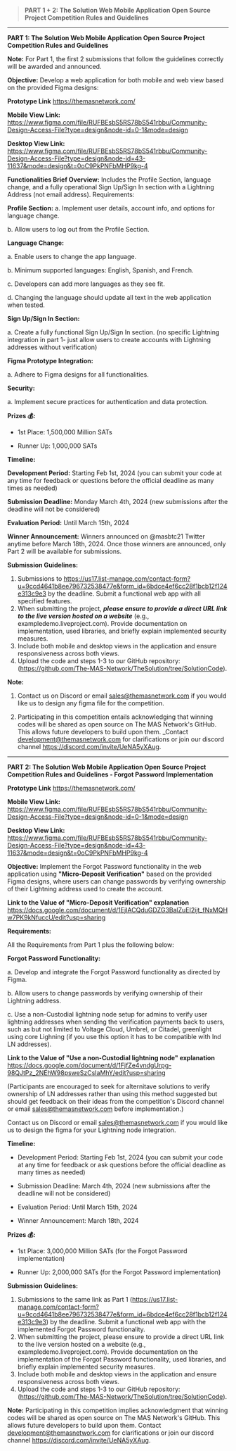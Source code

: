 > **PART 1 + 2: The Solution Web Mobile Application Open Source Project Competition Rules and Guidelines**
___________________________________________________________________________________________________________________________

**PART 1: The Solution Web Mobile Application Open Source Project Competition Rules and Guidelines**

**Note:** 
For Part 1, the first 2 submissions that follow the guidelines correctly will be awarded and announced.


**Objective:** Develop a web application for both mobile and web view based on the provided Figma designs:

**Prototype Link** https://themasnetwork.com/

**Mobile View Link:** https://www.figma.com/file/RUFBEsbS5RS78bS541rbbu/Community-Design-Access-File?type=design&node-id=0-1&mode=design

**Desktop View Link:** https://www.figma.com/file/RUFBEsbS5RS78bS541rbbu/Community-Design-Access-File?type=design&node-id=43-11637&mode=design&t=0oC9PkPNFbMHP9kg-4

**Functionalities Brief Overview:** 
Includes the Profile Section, language change, and a fully operational Sign Up/Sign In section with a Lightning Address (not email address). 
Requirements:

**Profile Section:**
a. Implement user details, account info, and options for language change.

b. Allow users to log out from the Profile Section.

**Language Change:**

a. Enable users to change the app language.

b. Minimum supported languages: English, Spanish, and French.

c. Developers can add more languages as they see fit.

d. Changing the language should update all text in the web application when tested.


**Sign Up/Sign In Section:**

a. Create a fully functional Sign Up/Sign In section.
(no specific Lightning integration in part 1- just allow users to create accounts with Lightning addresses without verification)

**Figma Prototype Integration:**

a. Adhere to Figma designs for all functionalities.


**Security:**

a. Implement secure practices for authentication and data protection.


**Prizes 💰:**

* 1st Place: 1,500,000 Million SATs

* Runner Up: 1,000,000 SATs


**Timeline:**

**Development Period:** 
Starting Feb 1st, 2024 (you can submit your code at any time for feedback or questions before the official deadline as many times as needed)

**Submission Deadline:** 
Monday March 4th, 2024 (new submissions after the deadline will not be considered)

**Evaluation Period:** 
Until March 15th, 2024

**Winner Announcement:** 
Winners announced on @masbtc21 Twitter anytime before March 18th, 2024. Once those winners are announced, only Part 2 will be available for submissions.

**Submission Guidelines:**

1.  Submissions to https://us17.list-manage.com/contact-form?u=9ccd4641b8ee796732538477e&form_id=6bdce4ef6cc28f1bcb12f124e313c9e3 by the deadline. Submit a functional web app with all specified features.
2.  When submitting the project, **_please ensure to provide a direct URL link to the live version hosted on a website_** (e.g., exampledemo.liveproject.com). Provide documentation on implementation, used libraries, and briefly explain implemented security measures.
3.  Include both mobile and desktop views in the application and ensure responsiveness across both views.
4.  Upload the code and steps 1-3 to our GitHub repository: (https://github.com/The-MAS-Network/TheSolution/tree/SolutionCode).

**Note:**
1.	Contact us on Discord or email sales@themasnetwork.com if you would like us to design any figma file for the competition.

2.	Participating in this competition entails acknowledging that winning codes will be shared as open source on The MAS Network's GitHub. This allows future developers to build upon them.
_Contact development@themasnetwork.com for clarifications or join our discord channel https://discord.com/invite/UeNA5yXAug.

_________________________________________________________________________________________________________________________
**PART 2: The Solution Web Mobile Application Open Source Project Competition Rules and Guidelines - Forgot Password Implementation**

**Prototype Link** https://themasnetwork.com/

**Mobile View Link:** https://www.figma.com/file/RUFBEsbS5RS78bS541rbbu/Community-Design-Access-File?type=design&node-id=0-1&mode=design

**Desktop View Link:** https://www.figma.com/file/RUFBEsbS5RS78bS541rbbu/Community-Design-Access-File?type=design&node-id=43-11637&mode=design&t=0oC9PkPNFbMHP9kg-4

**Objective:** 
Implement the Forgot Password functionality in the web application using **"Micro-Deposit Verification"** based on the provided Figma designs, where users can change passwords by verifying ownership of their Lightning address used to create the account.

**Link to the Value of "Micro-Deposit Verification" explanation** https://docs.google.com/document/d/1EjIACQduGDZG3BalZuEI2ijt_fNxMQHw7PK9kNfuccU/edit?usp=sharing

**Requirements:**

All the Requirements from Part 1 plus the following below: 

**Forgot Password Functionality:**

a. Develop and integrate the Forgot Password functionality as directed by Figma.

b. Allow users to change passwords by verifying ownership of their Lightning address.

c. Use a non-Custodial lightning node setup for admins to verify user lightning addresses when sending the verification payments back to users, such as but not limited to Voltage Cloud, Umbrel, or Citadel, greenlight using core Lighning  (if you use this option it has to be compatible with lnd LN addresses). 


**Link to the Value of "Use a non-Custodial lightning node" explanation** 
https://docs.google.com/document/d/1FjfZe4vndgUrpg-98QJtPz_2NEhW98psweSzCsIaMhY/edit?usp=sharing


(Participants are encouraged to seek for alternitave solutions to verify ownership of LN addresses rather than using this method suggested but should get feedback on their ideas from the competition's Discord channel or email sales@themasnetwork.com before implementation.)

Contact us on Discord or email sales@themasnetwork.com if you would like us to design the figma for your Lightning node integration.


**Timeline:**

* Development Period: Starting Feb 1st, 2024 (you can submit your code at any time for feedback or ask questions before the official deadline as many times as needed)

* Submission Deadline: March 4th, 2024 (new submissions after the deadline will not be considered)

* Evaluation Period: Until March 15th, 2024

* Winner Announcement: March 18th, 2024


**Prizes 💰:**
* 1st Place: 3,000,000 Million SATs (for the Forgot Password implementation)

* Runner Up: 2,000,000 SATs (for the Forgot Password implementation)


**Submission Guidelines:**

1. Submissions to the same link as Part 1 (https://us17.list-manage.com/contact-form?u=9ccd4641b8ee796732538477e&form_id=6bdce4ef6cc28f1bcb12f124e313c9e3) by the deadline. Submit a functional web app with the implemented Forgot Password functionality.
2. When submitting the project, please ensure to provide a direct URL link to the live version hosted on a website (e.g., exampledemo.liveproject.com). Provide documentation on the implementation of the Forgot Password functionality, used libraries, and briefly explain implemented security measures.
3. Include both mobile and desktop views in the application and ensure responsiveness across both views.
4. Upload the code and steps 1-3 to our GitHub repository: (https://github.com/The-MAS-Network/TheSolution/tree/SolutionCode).

**Note:** Participating in this competition implies acknowledgment that winning codes will be shared as open source on The MAS Network's GitHub. This allows future developers to build upon them. Contact development@themasnetwork.com for clarifications or join our discord channel https://discord.com/invite/UeNA5yXAug.
